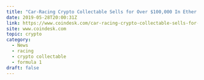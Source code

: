 ```yaml
---
title: "Car-Racing Crypto Collectable Sells for Over $100,000 In Ether Tokens"
date: 2019-05-28T20:00:31Z
link: https://www.coindesk.com/car-racing-crypto-collectable-sells-for-over-100000-in-eth?utm_medium=RSS&utm_source=hune
site: www.coindesk.com
topic: crypto
category:
  - News
  - racing
  - crypto collectable
  - formula 1
draft: false
---
```

